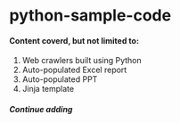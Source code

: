 # python-sample-code


<h4>Content coverd, but not limited to:</h4>

1. Web crawlers built using Python<br>
2. Auto-populated Excel report<br>
3. Auto-populated PPT<br>
4. Jinja template<br>


<h4><em>Continue adding</em></h4>
